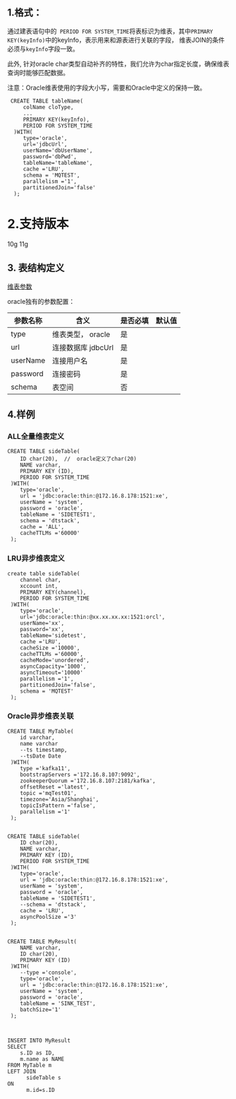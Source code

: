 
## 1.格式：

  通过建表语句中的` PERIOD FOR SYSTEM_TIME`将表标识为维表，其中`PRIMARY KEY(keyInfo)`中的keyInfo，表示用来和源表进行关联的字段，
  维表JOIN的条件必须与`keyInfo`字段一致。
  
  此外, 针对oracle char类型自动补齐的特性，我们允许为char指定长度，确保维表查询时能够匹配数据。
  
  
  注意：Oracle维表使用的字段大小写，需要和Oracle中定义的保持一致。
```
 CREATE TABLE tableName(
     colName cloType,
     ...
     PRIMARY KEY(keyInfo),
     PERIOD FOR SYSTEM_TIME
  )WITH(
     type='oracle',
     url='jdbcUrl',
     userName='dbUserName',
     password='dbPwd',
     tableName='tableName',
     cache ='LRU',
     schema = 'MQTEST',
     parallelism ='1',
     partitionedJoin='false'
  );
```

# 2.支持版本
 10g 11g
 
## 3. 表结构定义
   [维表参数](docs/plugin/sideParams.md)
   
   
  oracle独有的参数配置：
   
   |参数名称|含义|是否必填|默认值|
   |----|---|---|----|
   | type | 维表类型， oracle |是||
   | url | 连接数据库 jdbcUrl |是||
   | userName | 连接用户名 |是||
   | password | 连接密码|是||
   | schema| 表空间|否||

## 4.样例

###  ALL全量维表定义
```
CREATE TABLE sideTable(
    ID char(20),  //  oracle定义了char(20)
    NAME varchar,
    PRIMARY KEY (ID),
    PERIOD FOR SYSTEM_TIME 
 )WITH(
    type='oracle',
    url = 'jdbc:oracle:thin:@172.16.8.178:1521:xe', 
    userName = 'system', 
    password = 'oracle', 
    tableName = 'SIDETEST1',
    schema = 'dtstack',
    cache = 'ALL',
    cacheTTLMs ='60000'
 );
```

### LRU异步维表定义

```
create table sideTable(
    channel char,
    xccount int,
    PRIMARY KEY(channel),
    PERIOD FOR SYSTEM_TIME
 )WITH(
    type='oracle',
    url='jdbc:oracle:thin:@xx.xx.xx.xx:1521:orcl',
    userName='xx',
    password='xx',
    tableName='sidetest',
    cache ='LRU',
    cacheSize ='10000',
    cacheTTLMs ='60000',
    cacheMode='unordered',
    asyncCapacity='1000',
    asyncTimeout='10000'
    parallelism ='1',
    partitionedJoin='false',
    schema = 'MQTEST'
 );

```

### Oracle异步维表关联

```aidl
CREATE TABLE MyTable(
    id varchar,
    name varchar
    --ts timestamp,
    --tsDate Date
 )WITH(
    type ='kafka11',
    bootstrapServers ='172.16.8.107:9092',
    zookeeperQuorum ='172.16.8.107:2181/kafka',
    offsetReset ='latest',
    topic ='mqTest01',
    timezone='Asia/Shanghai',
    topicIsPattern ='false',
    parallelism ='1'
 );


CREATE TABLE sideTable(
    ID char(20),
    NAME varchar,
    PRIMARY KEY (ID),
    PERIOD FOR SYSTEM_TIME 
 )WITH(
    type='oracle',
    url = 'jdbc:oracle:thin:@172.16.8.178:1521:xe', 
    userName = 'system', 
    password = 'oracle', 
    tableName = 'SIDETEST1',
    --schema = 'dtstack',
    cache = 'LRU',
    asyncPoolSize ='3'
 );


CREATE TABLE MyResult(
    NAME varchar,
    ID char(20),
    PRIMARY KEY (ID)
 )WITH(
    --type ='console',
    type='oracle',
    url = 'jdbc:oracle:thin:@172.16.8.178:1521:xe', 
    userName = 'system', 
    password = 'oracle', 
    tableName = 'SINK_TEST',
    batchSize='1'
 );



INSERT INTO MyResult
SELECT  
    s.ID as ID,
    m.name as NAME
FROM MyTable m
LEFT JOIN
      sideTable s
ON
      m.id=s.ID
```


